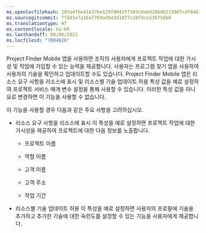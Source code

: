 ```yaml
---
ms.openlocfilehash: 205a4fbe41637be12970041ff309c0a8d206db513987c4f64610e842183ed781
ms.sourcegitcommit: 7f8d1e7a16af769adb43d1877c28fdce53975db8
ms.translationtype: HT
ms.contentlocale: ko-KR
ms.lasthandoff: 08/06/2021
ms.locfileid: "7004820"
---
```

Project Finder Mobile 앱을 사용하면 조직의 사용자에게 프로젝트 작업에 대한 가시성 및 작업에 가입할 수 있는 능력을 제공합니다. 사용자는 프로그램 찾기 앱을 사용하여 사용자의 기술을 확인하고 업데이트할 수도 있습니다. Project Finder Mobile 앱은 리소스 요구 사항을 리소스에 표시 및 리소스별 기술 업데이트 허용 특성 값을 예로 설정하여 프로젝트 서비스 매개 변수 설정을 통해 사용할 수 있습니다. 이러한 특성 값을 아니요로 변경하면 이 기능을 사용할 수 없습니다.  
  
 이 기능을 사용할 경우 다음과 같은 주요 사항을 고려하십시오.  
  
-   리소스 요구 사항을 리소스에 표시 이 특성을 예로 설정하면 프로젝트 작업에 대한 가시성을 제공하여 프로젝트에 대한 다음 정보를 노출합니다.  
  
    -   프로젝트 이름  
  
    -   역할 이름  
  
    -   고객 이름  
  
    -   고객 주소  
  
    -   작업 기간  
  
-   리소스별 기술 업데이트 허용 이 특성을 예로 설정하면 사용자의 프로필에 기술을 추가하고 추가한 기술에 대한 숙련도를 설정할 수 있는 기능을 사용자에게 제공합니다.